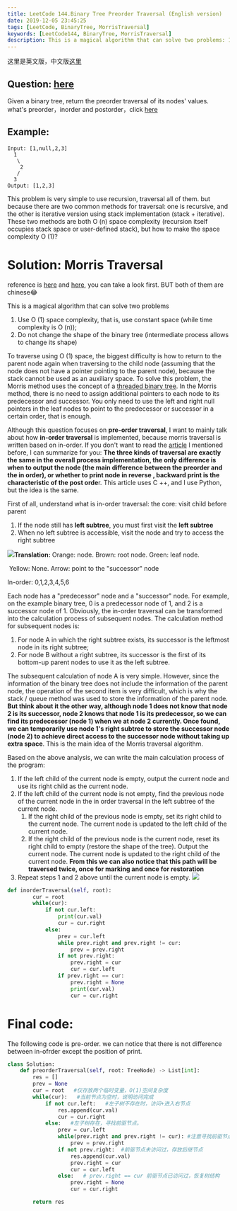 ```yaml
---
title: LeetCode 144.Binary Tree Preorder Traversal (English version)
date: 2019-12-05 23:45:25
tags: [LeetCode, BinaryTree, MorrisTraversal]
keywords: [LeetCode144, BinaryTree, MorrisTraversal]
description: This is a magical algorithm that can solve two problems: 1. Use O (1) space complexity, that is, use constant space (while time complexity is O (n)); 2. Do not change the shape of the binary tree (intermediate process allows to change its shape)
---
```

这里是英文版，中文版[这里](https://t123456ll.github.io/%E4%BA%8C%E5%8F%89%E6%A0%91%E7%9A%84%E6%B7%B1%E5%BA%A6%E9%81%8D%E5%8E%86%EF%BC%88%E5%89%8D%E5%BA%8F%EF%BC%8C%E4%B8%AD%E5%BA%8F%EF%BC%8C%E5%90%8E%E5%BA%8F%EF%BC%89%E5%92%8C%E5%B9%BF%E5%BA%A6%E9%81%8D%E5%8E%86%EF%BC%88%E5%B1%82%E6%AC%A1%E9%81%8D%E5%8E%86%EF%BC%89%E4%BB%A5%E5%8F%8A%20Morris%20Traversal.html)

## Question: [here](https://leetcode.com/problems/binary-tree-preorder-traversal/)

Given a binary tree, return the preorder traversal of its nodes' values.
what's preorder，inorder and postorder，click [here](https://en.wikipedia.org/wiki/Tree_traversal)

## Example:

    Input: [1,null,2,3]
      1
       \
        2
       /
      3
    Output: [1,2,3]
This problem is very simple to use recursion, traversal all of them. but because there are two common methods for traversal: one is recursive, and the other is iterative version using stack implementation (stack + iterative). These two methods are both O (n) space complexity (recursion itself occupies stack space or user-defined stack), but how to make the space complexity O (1)?

<!-- more -->

# Solution: Morris Traversal
reference is [here](https://www.cnblogs.com/AnnieKim/archive/2013/06/15/MorrisTraversal.html) and [here](https://ghh3809.github.io/2018/08/06/morris-traversal/), you can take a look first. BUT both of them are chinese😂

This is a magical algorithm that can solve two problems

1. Use O (1) space complexity, that is, use constant space (while time complexity is O (n));
2. Do not change the shape of the binary tree (intermediate process allows to change its shape)

To traverse using O (1) space, the biggest difficulty is how to return to the parent node again when traversing to the child node (assuming that the node does not have a pointer pointing to the parent node), because the stack cannot be used as an auxiliary space. To solve this problem, the Morris method uses the concept of a [threaded binary tree](https://en.wikipedia.org/wiki/Threaded_binary_tree). In the Morris method, there is no need to assign additional pointers to each node to its predecessor and successor. You only need to use the left and right null pointers in the leaf nodes to point to the predecessor or successor in a certain order, that is enough.

Although this question focuses on **pre-order traversal**, I want to mainly talk about how **in-order traversal** is implemented, because morris traversal is written based on in-order. If you don't want to read the [article](https://www.cnblogs.com/AnnieKim/archive/2013/06/15/MorrisTraversal.html) I mentioned before, I can summarize for you: **The three kinds of traversal are exactly the same in the overall process implementation, the only difference is when to output the node (the main difference between the preorder and the in order), or whether to print node in reverse , backward print is the characteristic of the post orde**r. This article uses C ++, and I use Python, but the idea is the same.

First of all, understand what is in-order traversal: the core: visit child before parent

1. If the node still has **left subtree**, you must first visit the **left subtree**
2. When no left subtree is accessible, visit the node and try to access the right subtree

![](https://imgur.com/lldvZuC.jpg)**Translation:** Orange: node.  Brown: root node.  Green: leaf node. 

​                      Yellow: None.   Arrow: point to the "successor" node

In-order: 0,1,2,3,4,5,6

Each node has a "predecessor" node and a "successor" node. For example, on the example binary tree, 0 is a predecessor node of 1, and 2 is a successor node of 1. Obviously, the in-order traversal can be transformed into the calculation process of subsequent nodes. The calculation method for subsequent nodes is:

1. For node A in which the right subtree exists, its successor is the leftmost node in its right subtree;
2. For node B without a right subtree, its successor is the first of its bottom-up parent nodes to use it as the left subtree.

The subsequent calculation of node A is very simple. However, since the information of the binary tree does not include the information of the parent node, the operation of the second item is very difficult, which is why the stack / queue method was used to store the information of the parent node. **But think about it the other way, although node 1 does not know that node 2 is its successor, node 2 knows that node 1 is its predecessor, so we can find its predecessor (node 1) when we at node 2 currently. Once found, we can temporarily use node 1's right subtree to store the successor node (node 2) to achieve direct access to the successor node without taking up extra space**. This is the main idea of the Morris traversal algorithm.

Based on the above analysis, we can write the main calculation process of the program:

1. If the left child of the current node is empty, output the current node and use its right child as the current node.
2. If the left child of the current node is not empty, find the previous node of the current node in the in order traversal in the left subtree of the current node.
   1) If the right child of the previous node is empty, set its right child to the current node. The current node is updated to the left child of the current node.
   2) If the right child of the previous node is the current node, reset its right child to empty (restore the shape of the tree). Output the current node. The current node is updated to the right child of the current node.
   **From this we can also notice that this path will be traversed twice, once for marking and once for restoration**
3. Repeat steps 1 and 2 above until the current node is empty.
   ![](https://imgur.com/7UJKYGT.jpg)

```python
def inorderTraversal(self, root):
        cur = root
        while(cur):
            if not cur.left:
                print(cur.val)
                cur = cur.right
            else:
                prev = cur.left
                while prev.right and prev.right != cur:
                    prev = prev.right
                if not prev.right:
                    prev.right = cur
                    cur = cur.left
                if prev.right == cur:
                    prev.right = None
                    print(cur.val)
                    cur = cur.right
```



# Final code:

The following code is pre-order. we can notice that there is not difference between in-ofrder except the position of print.

```python
class Solution:
    def preorderTraversal(self, root: TreeNode) -> List[int]:
        res = []
        prev = None
        cur = root   #仅存放两个临时变量，O(1)空间复杂度
        while(cur):   #当前节点为空时，说明访问完成
            if not cur.left:   #左子树不存在时，访问+进入右节点
                res.append(cur.val)
                cur = cur.right
            else:   #左子树存在，寻找前驱节点。
                prev = cur.left
                while(prev.right and prev.right != cur): #注意寻找前驱节点时，会不断深入右子树。不加判断时，若前驱节点的右子树已指向自己，会引起死循环
                    prev = prev.right
                if not prev.right:  #前驱节点未访问过，存放后继节点
                    res.append(cur.val)
                    prev.right = cur
                    cur = cur.left
                else:   # prev.right == cur 前驱节点已访问过，恢复树结构
                    prev.right = None
                    cur = cur.right

        return res
```

